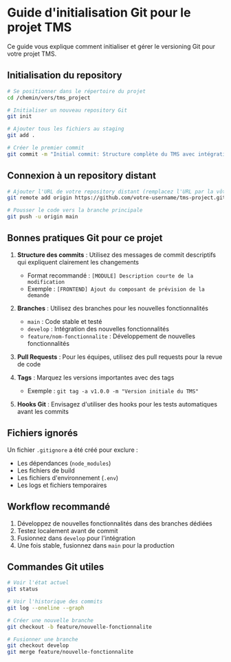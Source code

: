 # Guide d'initialisation Git pour le projet TMS

Ce guide vous explique comment initialiser et gérer le versioning Git pour votre projet TMS.

## Initialisation du repository

```bash
# Se positionner dans le répertoire du projet
cd /chemin/vers/tms_project

# Initialiser un nouveau repository Git
git init

# Ajouter tous les fichiers au staging
git add .

# Créer le premier commit
git commit -m "Initial commit: Structure complète du TMS avec intégration IA"
```

## Connexion à un repository distant

```bash
# Ajouter l'URL de votre repository distant (remplacez l'URL par la vôtre)
git remote add origin https://github.com/votre-username/tms-project.git

# Pousser le code vers la branche principale
git push -u origin main
```

## Bonnes pratiques Git pour ce projet

1. **Structure des commits** : Utilisez des messages de commit descriptifs qui expliquent clairement les changements
   - Format recommandé : `[MODULE] Description courte de la modification`
   - Exemple : `[FRONTEND] Ajout du composant de prévision de la demande`

2. **Branches** : Utilisez des branches pour les nouvelles fonctionnalités
   - `main` : Code stable et testé
   - `develop` : Intégration des nouvelles fonctionnalités
   - `feature/nom-fonctionnalite` : Développement de nouvelles fonctionnalités

3. **Pull Requests** : Pour les équipes, utilisez des pull requests pour la revue de code

4. **Tags** : Marquez les versions importantes avec des tags
   - Exemple : `git tag -a v1.0.0 -m "Version initiale du TMS"`

5. **Hooks Git** : Envisagez d'utiliser des hooks pour les tests automatiques avant les commits

## Fichiers ignorés

Un fichier `.gitignore` a été créé pour exclure :
- Les dépendances (`node_modules`)
- Les fichiers de build
- Les fichiers d'environnement (`.env`)
- Les logs et fichiers temporaires

## Workflow recommandé

1. Développez de nouvelles fonctionnalités dans des branches dédiées
2. Testez localement avant de commit
3. Fusionnez dans `develop` pour l'intégration
4. Une fois stable, fusionnez dans `main` pour la production

## Commandes Git utiles

```bash
# Voir l'état actuel
git status

# Voir l'historique des commits
git log --oneline --graph

# Créer une nouvelle branche
git checkout -b feature/nouvelle-fonctionnalite

# Fusionner une branche
git checkout develop
git merge feature/nouvelle-fonctionnalite
```
